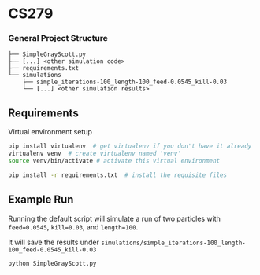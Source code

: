 # CS279

### General Project Structure
```
├── SimpleGrayScott.py
├── [...] <other simulation code>
├── requirements.txt
└── simulations
    ├── simple_iterations-100_length-100_feed-0.0545_kill-0.03
    └── [...] <other simulation results>
```

## Requirements

Virtual environment setup
```bash
pip install virtualenv  # get virtualenv if you don't have it already
virtualenv venv  # create virtualenv named 'venv'
source venv/bin/activate # activate this virtual environment
```

```bash
pip install -r requirements.txt  # install the requisite files
```

## Example Run

Running the default script will simulate a run of two particles with
`feed=0.0545`, `kill=0.03`, and `length=100`.

It will save the results under 
`simulations/simple_iterations-100_length-100_feed-0.0545_kill-0.03`

```bash
python SimpleGrayScott.py
```
